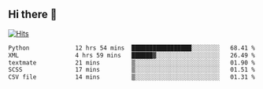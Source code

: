 ## Hi there 👋

<!--
**alihaqberdi/alihaqberdi** is a ✨ _special_ ✨ repository because its `README.md` (this file) appears on your GitHub profile.

Here are some ideas to get you started:

- 🔭 I’m currently working on ...
- 🌱 I’m currently learning ...
- 👯 I’m looking to collaborate on ...
- 🤔 I’m looking for help with ...
- 💬 Ask me about ...
- 📫 How to reach me: ...
- 😄 Pronouns: ...
- ⚡ Fun fact: ...
-->

[![Hits](https://hits.sh/github.com/alihaqberdi.svg)](https://hits.sh/github.com/alihaqberdi/)

<!--START_SECTION:waka-->

```txt
Python             12 hrs 54 mins  █████████████████░░░░░░░░   68.41 %
XML                4 hrs 59 mins   ██████▓░░░░░░░░░░░░░░░░░░   26.49 %
textmate           21 mins         ▒░░░░░░░░░░░░░░░░░░░░░░░░   01.90 %
SCSS               17 mins         ▒░░░░░░░░░░░░░░░░░░░░░░░░   01.51 %
CSV file           14 mins         ▒░░░░░░░░░░░░░░░░░░░░░░░░   01.31 %
```

<!--END_SECTION:waka-->
